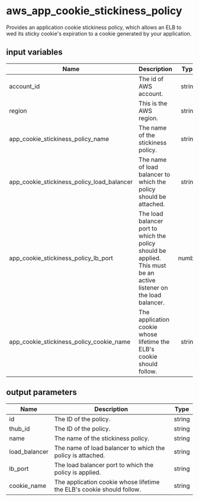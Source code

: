 # aws_app_cookie_stickiness_policy

Provides an application cookie stickiness policy, which allows an ELB to wed its sticky cookie's expiration to a cookie generated by your application.

## input variables

| Name | Description | Type | Default | Required |
|------|-------------|:----:|:-----:|:-----:|
|account_id|The id of AWS account.|string||Yes|
|region|This is the AWS region.|string|us-east-1|Yes|
|app_cookie_stickiness_policy_name|The name of the stickiness policy.|string|{{ name }}_policy|No|
|app_cookie_stickiness_policy_load_balancer|The name of load balancer to which the policy should be attached.|string||Yes|
|app_cookie_stickiness_policy_lb_port|The load balancer port to which the policy should be applied. This must be an active listener on the load balancer.|number|80|No|
|app_cookie_stickiness_policy_cookie_name|The application cookie whose lifetime the ELB's cookie should follow.|string|{{ name }}|No|

## output parameters

| Name | Description | Type |
|------|-------------|:----:|
|id|The ID of the policy.|string|
|thub_id|The ID of the policy.|string|
|name|The name of the stickiness policy.|string|
|load_balancer|The name of load balancer to which the policy is attached.|string|
|lb_port|The load balancer port to which the policy is applied.|string|
|cookie_name|The application cookie whose lifetime the ELB's cookie should follow.|string|
